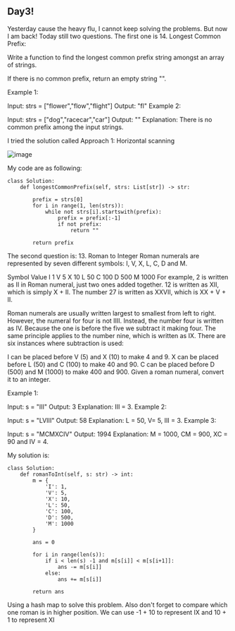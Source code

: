 ## Day3!

Yesterday cause the heavy flu, I cannot keep solving the problems. But now I am back!
Today still two questions.
The first one is 14. Longest Common Prefix:

Write a function to find the longest common prefix string amongst an array of strings.

If there is no common prefix, return an empty string "".

 

Example 1:

Input: strs = ["flower","flow","flight"]
Output: "fl"
Example 2:

Input: strs = ["dog","racecar","car"]
Output: ""
Explanation: There is no common prefix among the input strings.

I tried the solution called Approach 1: Horizontal scanning


![image](https://github.com/Yiyongwei1216/Leetcode.blogs/assets/72733123/32422fe5-3950-4f66-9a83-1d495f53dee7)

My code are as following:
```
class Solution:
    def longestCommonPrefix(self, strs: List[str]) -> str:
            
        prefix = strs[0]
        for i in range(1, len(strs)):
            while not strs[i].startswith(prefix):
                prefix = prefix[:-1]
                if not prefix:
                    return ""
                
        return prefix
```

The second question is: 13. Roman to Integer
Roman numerals are represented by seven different symbols: I, V, X, L, C, D and M.

Symbol       Value
I             1
V             5
X             10
L             50
C             100
D             500
M             1000
For example, 2 is written as II in Roman numeral, just two ones added together. 12 is written as XII, which is simply X + II. The number 27 is written as XXVII, which is XX + V + II.

Roman numerals are usually written largest to smallest from left to right. However, the numeral for four is not IIII. Instead, the number four is written as IV. Because the one is before the five we subtract it making four. The same principle applies to the number nine, which is written as IX. There are six instances where subtraction is used:

I can be placed before V (5) and X (10) to make 4 and 9. 
X can be placed before L (50) and C (100) to make 40 and 90. 
C can be placed before D (500) and M (1000) to make 400 and 900.
Given a roman numeral, convert it to an integer.

 

Example 1:

Input: s = "III"
Output: 3
Explanation: III = 3.
Example 2:

Input: s = "LVIII"
Output: 58
Explanation: L = 50, V= 5, III = 3.
Example 3:

Input: s = "MCMXCIV"
Output: 1994
Explanation: M = 1000, CM = 900, XC = 90 and IV = 4.

My solution is: 

```
class Solution:
    def romanToInt(self, s: str) -> int:
        m = {
            'I': 1,
            'V': 5,
            'X': 10,
            'L': 50,
            'C': 100,
            'D': 500,
            'M': 1000
        }

        ans = 0

        for i in range(len(s)):
            if i < len(s) -1 and m[s[i]] < m[s[i+1]]:
                ans -= m[s[i]]
            else:
                ans += m[s[i]]

        return ans
```
Using a hash map to solve this problem. Also don't forget to compare which one roman is in higher position. We can use -1 + 10 to represent IX and 10 + 1 to represent XI
